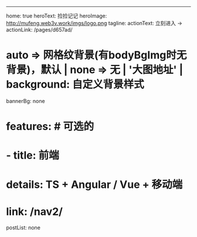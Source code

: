 ---
home: true
heroText: 捡捡记记
heroImage: http://mufeng.web3v.work/imgs/logo.png
tagline: 
actionText: 立刻进入 →
actionLink: /pages/d657ad/
# auto => 网格纹背景(有bodyBgImg时无背景)，默认 | none => 无 | '大图地址' | background: 自定义背景样式
bannerBg: none 

# features: # 可选的
# - title: 前端
#   details: TS + Angular / Vue + 移动端
#   link: /nav2/

postList: none
